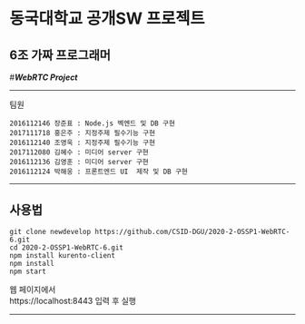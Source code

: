 동국대학교 공개SW 프로젝트
=============================

6조 가짜 프로그래머
---------------------------

#___WebRTC Project___ 

---------------------------

팀원   
~~~
2016112146 장준표 : Node.js 벡엔드 및 DB 구현
2017111718 홍은주 : 지정주제 필수기능 구현
2016112140 조영욱 : 지정주제 필수기능 구현   
2017112080 김혜수 : 미디어 server 구현     
2016112136 김영훈 : 미디어 server 구현     
2016112124 박해웅 : 프론트엔드 UI  제작 및 DB 구현   
~~~
----------------------------
## 사용법

~~~
git clone newdevelop https://github.com/CSID-DGU/2020-2-OSSP1-WebRTC-6.git   
cd 2020-2-OSSP1-WebRTC-6.git
npm install kurento-client
npm install
npm start
~~~


웹 페이지에서    
https://localhost:8443
입력 후 실행   


* * *


